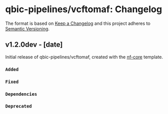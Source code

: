 # qbic-pipelines/vcftomaf: Changelog

The format is based on [Keep a Changelog](https://keepachangelog.com/en/1.0.0/)
and this project adheres to [Semantic Versioning](https://semver.org/spec/v2.0.0.html).

## v1.2.0dev - [date]

Initial release of qbic-pipelines/vcftomaf, created with the [nf-core](https://nf-co.re/) template.

### `Added`

### `Fixed`

### `Dependencies`

### `Deprecated`

